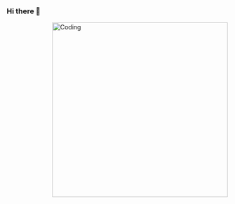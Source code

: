 ### Hi there 👋

  <img align="right" alt="Coding" width="400" src="[https://i.pinimg.com/originals/87/f3/f1/87f3f1425b217691da645e97dbb50d55.gif]">

<!--
**KarlQuerel/KarlQuerel** is a ✨ _special_ ✨ repository because its `README.md` (this file) appears on your GitHub profile.

Here are some ideas to get you started:

- 🔭 I’m currently working on ...
- 🌱 I’m currently learning ...
- 👯 I’m looking to collaborate on ...
- 🤔 I’m looking for help with ...
- 💬 Ask me about ...
- 📫 How to reach me: ...
- 😄 Pronouns: ...
- ⚡ Fun fact: ...
-->
